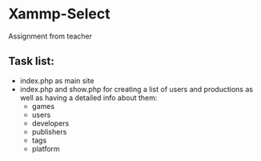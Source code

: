 # Xammp-Select
Assignment from teacher
## Task list:
 - index.php as main site
 - index.php and show.php for creating a list of users and productions as well as having a detailed info about them:
    - games
    - users
    - developers
    - publishers
    - tags
    - platform